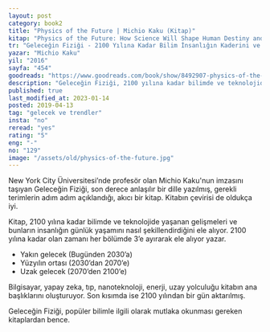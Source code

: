 ```yaml
---
layout: post  
category: book2  
title: "Physics of the Future | Michio Kaku (Kitap)"  
kitap: "Physics of the Future: How Science Will Shape Human Destiny and Our Daily Lives by the Year 2100"  
tr: "Geleceğin Fiziği - 2100 Yılına Kadar Bilim İnsanlığın Kaderini ve Günlük Yaşamımızı Nasıl Şekillendirecek?"  
yazar: "Michio Kaku"  
yil: "2016"  
sayfa: "454"  
goodreads: "https://www.goodreads.com/book/show/8492907-physics-of-the-future"
description: "Geleceğin Fiziği, 2100 yılına kadar bilimde ve teknolojide yaşanan gelişmeleri ve bunların insanların yaşamını nasıl şekillendirdiğini ele alıyor."
published: true
last_modified_at: 2023-01-14
posted: 2019-04-13
tag: "gelecek ve trendler"
insta: "no"
reread: "yes"
rating: "5"
eng: "-"
no: "129"
image: "/assets/old/physics-of-the-future.jpg"
---
```


New York City Üniversitesi’nde profesör olan Michio Kaku'nun imzasını taşıyan Geleceğin Fiziği, son derece anlaşılır bir dille yazılmış, gerekli terimlerin adım adım açıklandığı, akıcı bir kitap. Kitabın çevirisi de oldukça iyi.  
  
Kitap, 2100 yılına kadar bilimde ve teknolojide yaşanan gelişmeleri ve bunların insanlığın günlük yaşamını nasıl şekillendirdiğini ele alıyor. 2100 yılına kadar olan zamanı her bölümde 3’e ayırarak ele alıyor yazar.  
  
- Yakın gelecek (Bugünden 2030’a)  
- Yüzyılın ortası (2030’dan 2070’e)  
- Uzak gelecek (2070’den 2100’e)  
  
Bilgisayar, yapay zeka, tıp, nanoteknoloji, enerji, uzay yolculuğu kitabın ana başlıklarını oluşturuyor. Son kısımda ise 2100 yılından bir gün aktarılmış.  
  
Geleceğin Fiziği, popüler bilimle ilgili olarak mutlaka okunması gereken kitaplardan bence.  
  
  
